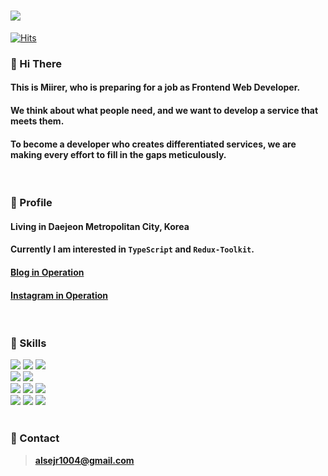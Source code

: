 
# <img src="https://ifh.cc/g/xPcRRC.jpg" />


[![Hits](https://hits.seeyoufarm.com/api/count/incr/badge.svg?url=https%3A%2F%2Fgithub.com%2FMirrer1&count_bg=%23E7E7E7&title_bg=%23555555&icon=matrix.svg&icon_color=%23E7E7E7&title=hits&edge_flat=true)](https://github.com/Mirrer1)

### :speech_balloon: Hi There  

#### This is Miirer, who is preparing for a job as Frontend Web Developer.

#### We think about what people need, and we want to develop a service that meets them.

#### To become a developer who creates differentiated services, we are making every effort to fill in the gaps meticulously.

<br />



### :speech_balloon: Profile

#### Living in Daejeon Metropolitan City, Korea

#### Currently I am interested in `TypeScript` and `Redux-Toolkit`.

#### [Blog in Operation](https://velog.io/@alsejr1004)

#### [Instagram in Operation](https://www.instagram.com/mirrerlike_/)


<br />



### :speech_balloon: Skills


<div style={{display: 'flex'}}>
   <img src="https://img.shields.io/badge/HTML-bcbcbc?style=flat-square&logo=HTML5&logoColor=white"/>
   <img src="https://img.shields.io/badge/CSS-bcbcbc?style=flat-square&logo=CSS3&logoColor=white"/>
   <img src="https://img.shields.io/badge/JAVASCRIPT-bcbcbc?style=flat-square&logo=JavaScript&logoColor=white"/>
</div>

<div style={{display: 'flex'}}>
   <img src="https://img.shields.io/badge/ANT DESIGN-bcbcbc?style=flat-square&logo=Ant Design&logoColor=white"/>
   <img src="https://img.shields.io/badge/STYLED COMPONENTS-bcbcbc?style=flat-square&logo=styled-components&logoColor=white"/>
</div>

<div style={{display: 'flex'}}>
   <img src="https://img.shields.io/badge/REACT-bcbcbc?style=flat-square&logo=React&logoColor=white"/>
   <img src="https://img.shields.io/badge/REDUX-bcbcbc?style=flat-square&logo=Redux&logoColor=white"/>
   <img src="https://img.shields.io/badge/REDUX SAGA-bcbcbc?style=flat-square&logo=Redux-Saga&logoColor=white"/>   
</div>

<div style={{display: 'flex'}}>
   <img src="https://img.shields.io/badge/NODE.JS-bcbcbc?style=flat-square&logo=Node.js&logoColor=white"/>
   <img src="https://img.shields.io/badge/EXPRESS-bcbcbc?style=flat-square&logo=Express&logoColor=white"/>
   <img src="https://img.shields.io/badge/SEQUELIZE-bcbcbc?style=flat-square&logo=Sequelize&logoColor=white"/>   
</div>

<br />



### :speech_balloon: Contact

> [**alsejr1004@gmail.com**](mailto:alsejr1004@gmail.com)

<br />

